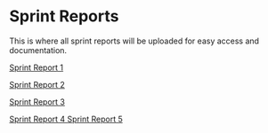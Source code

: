 # Sprint Reports

This is where all sprint reports will be uploaded for easy access and documentation.

   <a href="https://github.com/Avocodeo/docs/raw/master/docs/sprint-reports/Sprint-Report-1-Oct-2nd-7th.docx"> Sprint Report 1 </a>
   
   <a href="https://github.com/Avocodeo/docs/raw/master/docs/sprint-reports/Sprint-Report-2-Oct-7th-14th.docx"> Sprint Report 2 </a>
   
   <a href="https://github.com/Avocodeo/docs/raw/master/docs/sprint-reports/Sprint-Report-3-Oct-15th-21st.docx"> Sprint Report 3 </a>
   
   <a href="https://github.com/Avocodeo/docs/raw/master/docs/sprint-reports/Sprint-Report-4-Oct-21st-28th.docx"> Sprint Report 4 </a>
     <a href="https://github.com/Avocodeo/docs/raw/master/docs/sprint-reports/Sprint-Report-5-Oct-29th-Nov-3rd.docx"> Sprint Report 5 </a>
